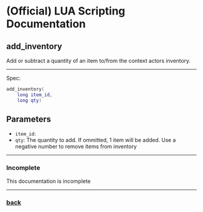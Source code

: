 
# (Official) LUA Scripting Documentation

## add_inventory

Add or subtract a quantity of an item to/from the context actors inventory.

___

Spec:

```lua
add_inventory(
	long item_id,
	long qty)
```

## Parameters

- `item_id`: 
- `qty`: The quantity to add. If ommitted, 1 item will be added. Use a negative number to remove items from inventory

___

### Incomplete

This documentation is incomplete

___

### [back](../inventory)
